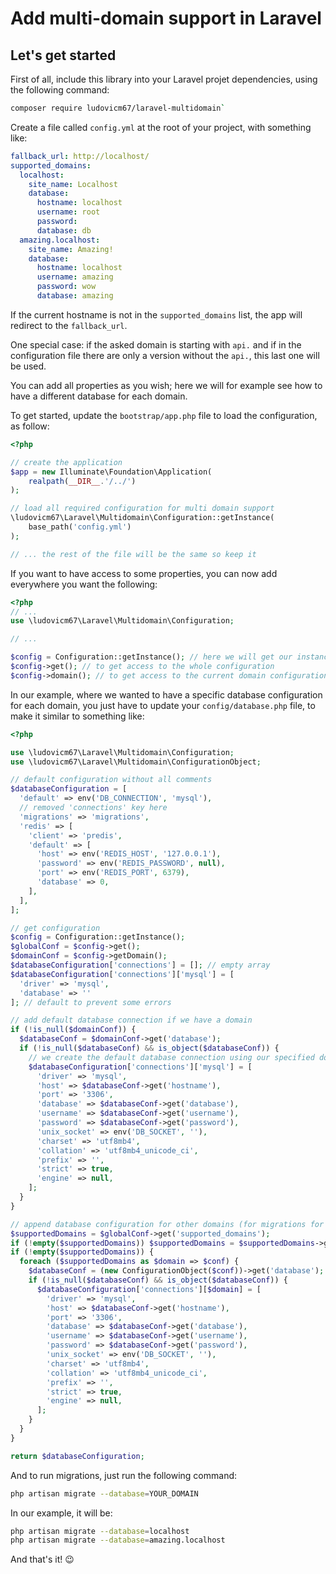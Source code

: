 # Add multi-domain support in Laravel

## Let's get started

First of all, include this library into your Laravel projet dependencies, using the following command:

```sh
composer require ludovicm67/laravel-multidomain`
```

Create a file called `config.yml` at the root of your project, with something like:

```yml
fallback_url: http://localhost/
supported_domains:
  localhost:
    site_name: Localhost
    database:
      hostname: localhost
      username: root
      password:
      database: db
  amazing.localhost:
    site_name: Amazing!
    database:
      hostname: localhost
      username: amazing
      password: wow
      database: amazing
```

If the current hostname is not in the `supported_domains` list, the app will redirect to the `fallback_url`.

One special case: if the asked domain is starting with `api.` and if in the configuration file there are only a version without the `api.`, this last one will be used.

You can add all properties as you wish; here we will for example see how to have a different database for each domain.

To get started, update the `bootstrap/app.php` file to load the configuration, as follow:

```php
<?php

// create the application
$app = new Illuminate\Foundation\Application(
    realpath(__DIR__.'/../')
);

// load all required configuration for multi domain support
\ludovicm67\Laravel\Multidomain\Configuration::getInstance(
    base_path('config.yml')
);

// ... the rest of the file will be the same so keep it
```

If you want to have access to some properties, you can now add everywhere you want the following:

```php
<?php
// ...
use \ludovicm67\Laravel\Multidomain\Configuration;

// ...

$config = Configuration::getInstance(); // here we will get our instance
$config->get(); // to get access to the whole configuration
$config->domain(); // to get access to the current domain configuration
```

In our example, where we wanted to have a specific database configuration for each domain, you just have to update your `config/database.php` file, to make it similar to something like:

```php
<?php

use \ludovicm67\Laravel\Multidomain\Configuration;
use \ludovicm67\Laravel\Multidomain\ConfigurationObject;

// default configuration without all comments
$databaseConfiguration = [
  'default' => env('DB_CONNECTION', 'mysql'),
  // removed 'connections' key here
  'migrations' => 'migrations',
  'redis' => [
    'client' => 'predis',
    'default' => [
      'host' => env('REDIS_HOST', '127.0.0.1'),
      'password' => env('REDIS_PASSWORD', null),
      'port' => env('REDIS_PORT', 6379),
      'database' => 0,
    ],
  ],
];

// get configuration
$config = Configuration::getInstance();
$globalConf = $config->get();
$domainConf = $config->getDomain();
$databaseConfiguration['connections'] = []; // empty array
$databaseConfiguration['connections']['mysql'] = [
  'driver' => 'mysql',
  'database' => ''
]; // default to prevent some errors

// add default database connection if we have a domain
if (!is_null($domainConf)) {
  $databaseConf = $domainConf->get('database');
  if (!is_null($databaseConf) && is_object($databaseConf)) {
    // we create the default database connection using our specified domain
    $databaseConfiguration['connections']['mysql'] = [
      'driver' => 'mysql',
      'host' => $databaseConf->get('hostname'),
      'port' => '3306',
      'database' => $databaseConf->get('database'),
      'username' => $databaseConf->get('username'),
      'password' => $databaseConf->get('password'),
      'unix_socket' => env('DB_SOCKET', ''),
      'charset' => 'utf8mb4',
      'collation' => 'utf8mb4_unicode_ci',
      'prefix' => '',
      'strict' => true,
      'engine' => null,
    ];
  }
}

// append database configuration for other domains (for migrations for example)
$supportedDomains = $globalConf->get('supported_domains');
if (!empty($supportedDomains)) $supportedDomains = $supportedDomains->get();
if (!empty($supportedDomains)) {
  foreach ($supportedDomains as $domain => $conf) {
    $databaseConf = (new ConfigurationObject($conf))->get('database');
    if (!is_null($databaseConf) && is_object($databaseConf)) {
      $databaseConfiguration['connections'][$domain] = [
        'driver' => 'mysql',
        'host' => $databaseConf->get('hostname'),
        'port' => '3306',
        'database' => $databaseConf->get('database'),
        'username' => $databaseConf->get('username'),
        'password' => $databaseConf->get('password'),
        'unix_socket' => env('DB_SOCKET', ''),
        'charset' => 'utf8mb4',
        'collation' => 'utf8mb4_unicode_ci',
        'prefix' => '',
        'strict' => true,
        'engine' => null,
      ];
    }
  }
}

return $databaseConfiguration;
```

And to run migrations, just run the following command:

```sh
php artisan migrate --database=YOUR_DOMAIN
```

In our example, it will be:

```sh
php artisan migrate --database=localhost
php artisan migrate --database=amazing.localhost
```

And that's it! :wink:
